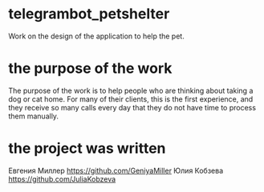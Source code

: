 # telegrambot_petshelter
Work on the design of the application to help the pet. 
# the purpose of the work
The purpose of the work is to help people who are thinking about taking a dog or cat home. For many of their clients, this is the first experience, and they receive so many calls every day that they do not have time to process them manually.
# the project was written
Евгения Миллер https://github.com/GeniyaMiller
Юлия Кобзева https://github.com/JuliaKobzeva
